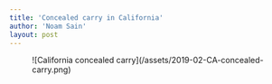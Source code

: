 ```yaml
---
title: 'Concealed carry in California'
author: 'Noam Sain'
layout: post
---
```


<figure class="wp-block-image">![California concealed carry](/assets/2019-02-CA-concealed-carry.png)</figure>